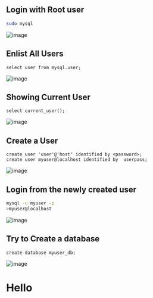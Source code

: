 


## Login with Root user

```bash
sudo mysql
```

![image](https://github.com/user-attachments/assets/ade079c9-8b1f-4340-b005-3e71cdbe3b95)


## Enlist All Users
```mysql
select user from mysql.user;
```

![image](https://github.com/user-attachments/assets/fc6b1467-c368-430e-b5fc-f4fec891a796)

## Showing Current User
```mysql
select current_user();
```
![image](https://github.com/user-attachments/assets/776cc950-6369-42dc-9037-d73a1343d90c)

## Create a User 

```mysql
create user 'user'@'host" identified by <password>;
create user myuser@localhost identified by  userpass;
```
![image](https://github.com/user-attachments/assets/66de659a-7f68-43ac-88b9-09734ae31fbd)

## Login from the newly created user
```bash
mysql -u myuser -p
>myuser@localhost
```
![image](https://github.com/user-attachments/assets/ee5246f6-2f03-468d-9a0b-bf27962e00f7)


## Try to Create a database
```mysql
create database myuser_db;
```
![image](https://github.com/user-attachments/assets/379f996d-b65a-465d-8cb0-8d1150c68f63)

<p style='color:red> Access Denied ! </p>

## Showing Grants for the current user
![image](https://github.com/user-attachments/assets/a7289463-25e6-4575-a221-4f68838a5840)

**Grant Usage**
>This means that the user myuser has the USAGE privilege. The USAGE privilege essentially means "no specific privileges" or "no special rights." It is typically granted to users with no further privileges, meaning they can't perform any actions unless additional permissions (like SELECT, INSERT, etc.) are granted explicitly.
# Hello



